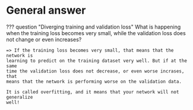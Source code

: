 # General answer

??? question "Diverging training and validation loss"
    What is happening when the training loss becomes very small, while the
    validation loss does not change or even increases?

    => If the training loss becomes very small, that means that the network is
    learning to predict on the training dataset very well. But if at the same
    time the validation loss does not decrease, or even worse incrases, that
    means that the network is performing worse on the validation data.

    It is called overfitting, and it means that your network will not generalize
    well!
